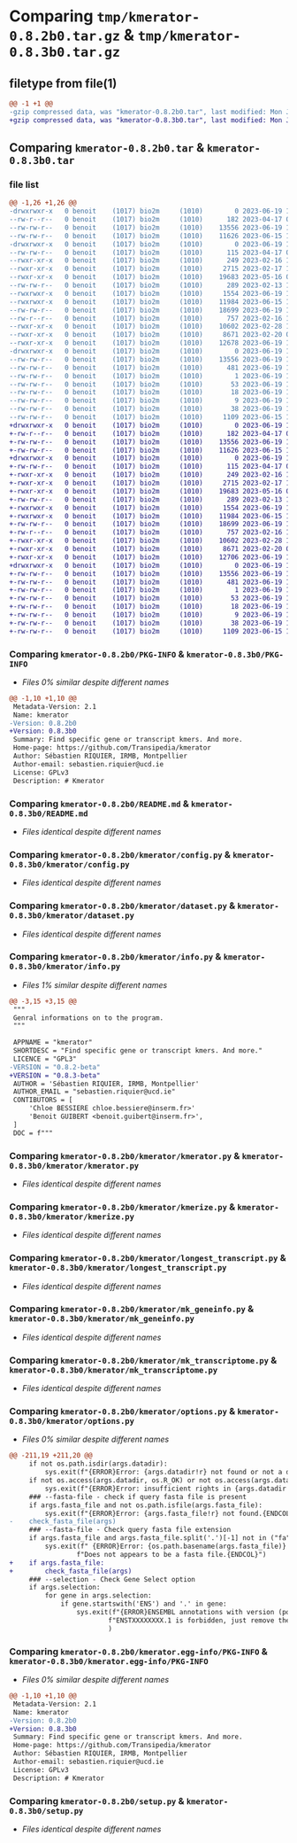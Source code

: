 # Comparing `tmp/kmerator-0.8.2b0.tar.gz` & `tmp/kmerator-0.8.3b0.tar.gz`

## filetype from file(1)

```diff
@@ -1 +1 @@
-gzip compressed data, was "kmerator-0.8.2b0.tar", last modified: Mon Jun 19 12:58:10 2023, max compression
+gzip compressed data, was "kmerator-0.8.3b0.tar", last modified: Mon Jun 19 13:20:48 2023, max compression
```

## Comparing `kmerator-0.8.2b0.tar` & `kmerator-0.8.3b0.tar`

### file list

```diff
@@ -1,26 +1,26 @@
-drwxrwxr-x   0 benoit    (1017) bio2m     (1010)        0 2023-06-19 12:58:10.619572 kmerator-0.8.2b0/
--rw-r--r--   0 benoit    (1017) bio2m     (1010)      182 2023-04-17 07:20:43.000000 kmerator-0.8.2b0/MANIFEST.in
--rw-rw-r--   0 benoit    (1017) bio2m     (1010)    13556 2023-06-19 12:58:10.616210 kmerator-0.8.2b0/PKG-INFO
--rw-rw-r--   0 benoit    (1017) bio2m     (1010)    11626 2023-06-15 12:20:25.000000 kmerator-0.8.2b0/README.md
-drwxrwxr-x   0 benoit    (1017) bio2m     (1010)        0 2023-06-19 12:58:10.493702 kmerator-0.8.2b0/kmerator/
--rw-rw-r--   0 benoit    (1017) bio2m     (1010)      115 2023-04-17 07:49:13.000000 kmerator-0.8.2b0/kmerator/__init__.py
--rwxr-xr-x   0 benoit    (1017) bio2m     (1010)      249 2023-02-16 14:55:54.000000 kmerator-0.8.2b0/kmerator/color.py
--rwxr-xr-x   0 benoit    (1017) bio2m     (1010)     2715 2023-02-17 12:04:30.000000 kmerator-0.8.2b0/kmerator/config.py
--rwxr-xr-x   0 benoit    (1017) bio2m     (1010)    19683 2023-05-16 08:28:01.000000 kmerator-0.8.2b0/kmerator/dataset.py
--rw-rw-r--   0 benoit    (1017) bio2m     (1010)      289 2023-02-13 12:52:30.000000 kmerator-0.8.2b0/kmerator/exit.py
--rwxrwxr-x   0 benoit    (1017) bio2m     (1010)     1554 2023-06-19 12:54:05.000000 kmerator-0.8.2b0/kmerator/info.py
--rwxrwxr-x   0 benoit    (1017) bio2m     (1010)    11984 2023-06-15 12:31:45.000000 kmerator-0.8.2b0/kmerator/kmerator.py
--rw-rw-r--   0 benoit    (1017) bio2m     (1010)    18699 2023-06-19 12:33:32.000000 kmerator-0.8.2b0/kmerator/kmerize.py
--rw-r--r--   0 benoit    (1017) bio2m     (1010)      757 2023-02-16 14:24:06.000000 kmerator-0.8.2b0/kmerator/longest_transcript.py
--rwxr-xr-x   0 benoit    (1017) bio2m     (1010)    10602 2023-02-28 11:49:15.000000 kmerator-0.8.2b0/kmerator/mk_geneinfo.py
--rwxr-xr-x   0 benoit    (1017) bio2m     (1010)     8671 2023-02-20 09:09:59.000000 kmerator-0.8.2b0/kmerator/mk_transcriptome.py
--rwxr-xr-x   0 benoit    (1017) bio2m     (1010)    12678 2023-06-19 12:52:43.000000 kmerator-0.8.2b0/kmerator/options.py
-drwxrwxr-x   0 benoit    (1017) bio2m     (1010)        0 2023-06-19 12:58:10.599860 kmerator-0.8.2b0/kmerator.egg-info/
--rw-rw-r--   0 benoit    (1017) bio2m     (1010)    13556 2023-06-19 12:58:10.000000 kmerator-0.8.2b0/kmerator.egg-info/PKG-INFO
--rw-rw-r--   0 benoit    (1017) bio2m     (1010)      481 2023-06-19 12:58:10.000000 kmerator-0.8.2b0/kmerator.egg-info/SOURCES.txt
--rw-rw-r--   0 benoit    (1017) bio2m     (1010)        1 2023-06-19 12:58:10.000000 kmerator-0.8.2b0/kmerator.egg-info/dependency_links.txt
--rw-rw-r--   0 benoit    (1017) bio2m     (1010)       53 2023-06-19 12:58:10.000000 kmerator-0.8.2b0/kmerator.egg-info/entry_points.txt
--rw-rw-r--   0 benoit    (1017) bio2m     (1010)       18 2023-06-19 12:58:10.000000 kmerator-0.8.2b0/kmerator.egg-info/requires.txt
--rw-rw-r--   0 benoit    (1017) bio2m     (1010)        9 2023-06-19 12:58:10.000000 kmerator-0.8.2b0/kmerator.egg-info/top_level.txt
--rw-rw-r--   0 benoit    (1017) bio2m     (1010)       38 2023-06-19 12:58:10.622067 kmerator-0.8.2b0/setup.cfg
--rw-rw-r--   0 benoit    (1017) bio2m     (1010)     1109 2023-06-15 12:34:30.000000 kmerator-0.8.2b0/setup.py
+drwxrwxr-x   0 benoit    (1017) bio2m     (1010)        0 2023-06-19 13:20:48.153756 kmerator-0.8.3b0/
+-rw-r--r--   0 benoit    (1017) bio2m     (1010)      182 2023-04-17 07:20:43.000000 kmerator-0.8.3b0/MANIFEST.in
+-rw-rw-r--   0 benoit    (1017) bio2m     (1010)    13556 2023-06-19 13:20:48.149656 kmerator-0.8.3b0/PKG-INFO
+-rw-rw-r--   0 benoit    (1017) bio2m     (1010)    11626 2023-06-15 12:20:25.000000 kmerator-0.8.3b0/README.md
+drwxrwxr-x   0 benoit    (1017) bio2m     (1010)        0 2023-06-19 13:20:48.047197 kmerator-0.8.3b0/kmerator/
+-rw-rw-r--   0 benoit    (1017) bio2m     (1010)      115 2023-04-17 07:49:13.000000 kmerator-0.8.3b0/kmerator/__init__.py
+-rwxr-xr-x   0 benoit    (1017) bio2m     (1010)      249 2023-02-16 14:55:54.000000 kmerator-0.8.3b0/kmerator/color.py
+-rwxr-xr-x   0 benoit    (1017) bio2m     (1010)     2715 2023-02-17 12:04:30.000000 kmerator-0.8.3b0/kmerator/config.py
+-rwxr-xr-x   0 benoit    (1017) bio2m     (1010)    19683 2023-05-16 08:28:01.000000 kmerator-0.8.3b0/kmerator/dataset.py
+-rw-rw-r--   0 benoit    (1017) bio2m     (1010)      289 2023-02-13 12:52:30.000000 kmerator-0.8.3b0/kmerator/exit.py
+-rwxrwxr-x   0 benoit    (1017) bio2m     (1010)     1554 2023-06-19 13:16:24.000000 kmerator-0.8.3b0/kmerator/info.py
+-rwxrwxr-x   0 benoit    (1017) bio2m     (1010)    11984 2023-06-15 12:31:45.000000 kmerator-0.8.3b0/kmerator/kmerator.py
+-rw-rw-r--   0 benoit    (1017) bio2m     (1010)    18699 2023-06-19 12:33:32.000000 kmerator-0.8.3b0/kmerator/kmerize.py
+-rw-r--r--   0 benoit    (1017) bio2m     (1010)      757 2023-02-16 14:24:06.000000 kmerator-0.8.3b0/kmerator/longest_transcript.py
+-rwxr-xr-x   0 benoit    (1017) bio2m     (1010)    10602 2023-02-28 11:49:15.000000 kmerator-0.8.3b0/kmerator/mk_geneinfo.py
+-rwxr-xr-x   0 benoit    (1017) bio2m     (1010)     8671 2023-02-20 09:09:59.000000 kmerator-0.8.3b0/kmerator/mk_transcriptome.py
+-rwxr-xr-x   0 benoit    (1017) bio2m     (1010)    12706 2023-06-19 13:15:40.000000 kmerator-0.8.3b0/kmerator/options.py
+drwxrwxr-x   0 benoit    (1017) bio2m     (1010)        0 2023-06-19 13:20:48.133468 kmerator-0.8.3b0/kmerator.egg-info/
+-rw-rw-r--   0 benoit    (1017) bio2m     (1010)    13556 2023-06-19 13:20:47.000000 kmerator-0.8.3b0/kmerator.egg-info/PKG-INFO
+-rw-rw-r--   0 benoit    (1017) bio2m     (1010)      481 2023-06-19 13:20:47.000000 kmerator-0.8.3b0/kmerator.egg-info/SOURCES.txt
+-rw-rw-r--   0 benoit    (1017) bio2m     (1010)        1 2023-06-19 13:20:47.000000 kmerator-0.8.3b0/kmerator.egg-info/dependency_links.txt
+-rw-rw-r--   0 benoit    (1017) bio2m     (1010)       53 2023-06-19 13:20:47.000000 kmerator-0.8.3b0/kmerator.egg-info/entry_points.txt
+-rw-rw-r--   0 benoit    (1017) bio2m     (1010)       18 2023-06-19 13:20:47.000000 kmerator-0.8.3b0/kmerator.egg-info/requires.txt
+-rw-rw-r--   0 benoit    (1017) bio2m     (1010)        9 2023-06-19 13:20:47.000000 kmerator-0.8.3b0/kmerator.egg-info/top_level.txt
+-rw-rw-r--   0 benoit    (1017) bio2m     (1010)       38 2023-06-19 13:20:48.156279 kmerator-0.8.3b0/setup.cfg
+-rw-rw-r--   0 benoit    (1017) bio2m     (1010)     1109 2023-06-15 12:34:30.000000 kmerator-0.8.3b0/setup.py
```

### Comparing `kmerator-0.8.2b0/PKG-INFO` & `kmerator-0.8.3b0/PKG-INFO`

 * *Files 0% similar despite different names*

```diff
@@ -1,10 +1,10 @@
 Metadata-Version: 2.1
 Name: kmerator
-Version: 0.8.2b0
+Version: 0.8.3b0
 Summary: Find specific gene or transcript kmers. And more.
 Home-page: https://github.com/Transipedia/kmerator
 Author: Sébastien RIQUIER, IRMB, Montpellier
 Author-email: sebastien.riquier@ucd.ie
 License: GPLv3
 Description: # Kmerator
```

### Comparing `kmerator-0.8.2b0/README.md` & `kmerator-0.8.3b0/README.md`

 * *Files identical despite different names*

### Comparing `kmerator-0.8.2b0/kmerator/config.py` & `kmerator-0.8.3b0/kmerator/config.py`

 * *Files identical despite different names*

### Comparing `kmerator-0.8.2b0/kmerator/dataset.py` & `kmerator-0.8.3b0/kmerator/dataset.py`

 * *Files identical despite different names*

### Comparing `kmerator-0.8.2b0/kmerator/info.py` & `kmerator-0.8.3b0/kmerator/info.py`

 * *Files 1% similar despite different names*

```diff
@@ -3,15 +3,15 @@
 """
 Genral informations on to the program.
 """
 
 APPNAME = "kmerator"
 SHORTDESC = "Find specific gene or transcript kmers. And more."
 LICENCE = "GPL3"
-VERSION = "0.8.2-beta"
+VERSION = "0.8.3-beta"
 AUTHOR = 'Sébastien RIQUIER, IRMB, Montpellier'
 AUTHOR_EMAIL = "sebastien.riquier@ucd.ie"
 CONTIBUTORS = [
     'Chloe BESSIERE chloe.bessiere@inserm.fr>'
     'Benoit GUIBERT <benoit.guibert@inserm.fr>',
 ]
 DOC = f"""
```

### Comparing `kmerator-0.8.2b0/kmerator/kmerator.py` & `kmerator-0.8.3b0/kmerator/kmerator.py`

 * *Files identical despite different names*

### Comparing `kmerator-0.8.2b0/kmerator/kmerize.py` & `kmerator-0.8.3b0/kmerator/kmerize.py`

 * *Files identical despite different names*

### Comparing `kmerator-0.8.2b0/kmerator/longest_transcript.py` & `kmerator-0.8.3b0/kmerator/longest_transcript.py`

 * *Files identical despite different names*

### Comparing `kmerator-0.8.2b0/kmerator/mk_geneinfo.py` & `kmerator-0.8.3b0/kmerator/mk_geneinfo.py`

 * *Files identical despite different names*

### Comparing `kmerator-0.8.2b0/kmerator/mk_transcriptome.py` & `kmerator-0.8.3b0/kmerator/mk_transcriptome.py`

 * *Files identical despite different names*

### Comparing `kmerator-0.8.2b0/kmerator/options.py` & `kmerator-0.8.3b0/kmerator/options.py`

 * *Files 0% similar despite different names*

```diff
@@ -211,19 +211,20 @@
     if not os.path.isdir(args.datadir):
         sys.exit(f"{ERROR}Error: {args.datadir!r} not found or not a directory.{ENDCOL}")
     if not os.access(args.datadir, os.R_OK) or not os.access(args.datadir, os.X_OK):
         sys.exit(f"{ERROR}Error: insufficient rights in {args.datadir!r}.{ENDCOL}")
     ### --fasta-file - check if query fasta file is present
     if args.fasta_file and not os.path.isfile(args.fasta_file):
         sys.exit(f"{ERROR}Error: {args.fasta_file!r} not found.{ENDCOL}")
-    check_fasta_file(args)
     ### --fasta-file - Check query fasta file extension
     if args.fasta_file and args.fasta_file.split('.')[-1] not in ("fa", "fasta"):
         sys.exit(f" {ERROR}Error: {os.path.basename(args.fasta_file)} " \
                 f"Does not appears to be a fasta file.{ENDCOL}")
+    if args.fasta_file:
+        check_fasta_file(args)
     ### --selection - Check Gene Select option
     if args.selection:
         for gene in args.selection:
             if gene.startswith('ENS') and '.' in gene:
                 sys.exit(f"{ERROR}ENSEMBL annotations with version (point) like "
                         f"ENSTXXXXXXXX.1 is forbidden, just remove the '.1'."
                         )
```

### Comparing `kmerator-0.8.2b0/kmerator.egg-info/PKG-INFO` & `kmerator-0.8.3b0/kmerator.egg-info/PKG-INFO`

 * *Files 0% similar despite different names*

```diff
@@ -1,10 +1,10 @@
 Metadata-Version: 2.1
 Name: kmerator
-Version: 0.8.2b0
+Version: 0.8.3b0
 Summary: Find specific gene or transcript kmers. And more.
 Home-page: https://github.com/Transipedia/kmerator
 Author: Sébastien RIQUIER, IRMB, Montpellier
 Author-email: sebastien.riquier@ucd.ie
 License: GPLv3
 Description: # Kmerator
```

### Comparing `kmerator-0.8.2b0/setup.py` & `kmerator-0.8.3b0/setup.py`

 * *Files identical despite different names*

